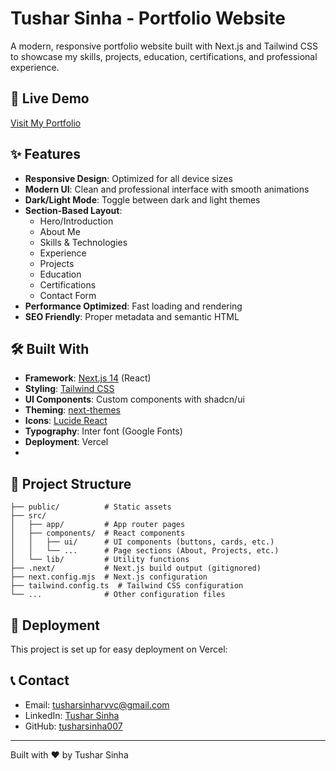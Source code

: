 # Tushar Sinha - Portfolio Website

A modern, responsive portfolio website built with Next.js and Tailwind CSS to showcase my skills, projects, education, certifications, and professional experience.

## 🚀 Live Demo

[Visit My Portfolio](https://my-portfolio-nu-lovat-87.vercel.app/)

## ✨ Features

- **Responsive Design**: Optimized for all device sizes
- **Modern UI**: Clean and professional interface with smooth animations
- **Dark/Light Mode**: Toggle between dark and light themes
- **Section-Based Layout**:
  - Hero/Introduction
  - About Me
  - Skills & Technologies
  - Experience
  - Projects
  - Education
  - Certifications
  - Contact Form
- **Performance Optimized**: Fast loading and rendering
- **SEO Friendly**: Proper metadata and semantic HTML

## 🛠️ Built With

- **Framework**: [Next.js 14](https://nextjs.org/) (React)
- **Styling**: [Tailwind CSS](https://tailwindcss.com/)
- **UI Components**: Custom components with shadcn/ui
- **Theming**: [next-themes](https://github.com/pacocoursey/next-themes)
- **Icons**: [Lucide React](https://lucide.dev/)
- **Typography**: Inter font (Google Fonts)
- **Deployment**: Vercel
- 
## 📝 Project Structure

```
├── public/          # Static assets
├── src/
│   ├── app/         # App router pages
│   ├── components/  # React components
│   │   ├── ui/      # UI components (buttons, cards, etc.)
│   │   └── ...      # Page sections (About, Projects, etc.)
│   └── lib/         # Utility functions
├── .next/           # Next.js build output (gitignored)
├── next.config.mjs  # Next.js configuration
├── tailwind.config.ts  # Tailwind CSS configuration
└── ...              # Other configuration files
```

## 🚀 Deployment

This project is set up for easy deployment on Vercel:

## 📞 Contact

- Email: [tusharsinharvvc@gmail.com](mailto:tusharsinharvvc@gmail.com)
- LinkedIn: [Tushar Sinha](https://www.linkedin.com/in/tushar-sinha-59a389264/)
- GitHub: [tusharsinha007](https://github.com/tusharsinha007)

---

Built with ❤️ by Tushar Sinha
